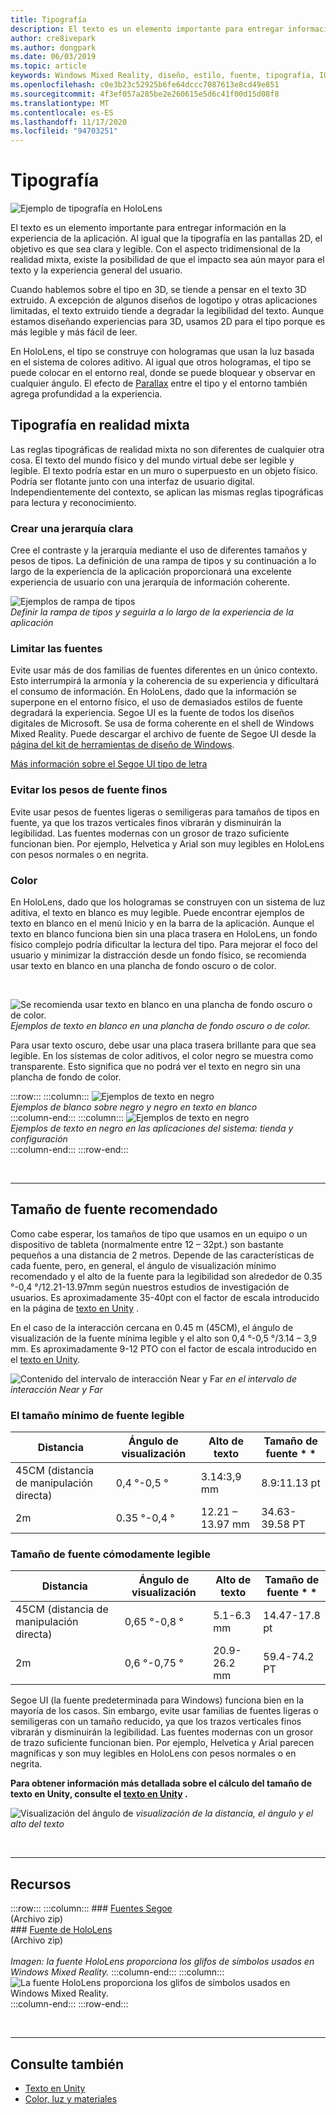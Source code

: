 ```yaml
---
title: Tipografía
description: El texto es un elemento importante para entregar información en la experiencia de la aplicación.
author: cre8ivepark
ms.author: dongpark
ms.date: 06/03/2019
ms.topic: article
keywords: Windows Mixed Reality, diseño, estilo, fuente, tipografía, IU, experiencia de usuario, auriculares de realidad mixta, auriculares de realidad mixta de Windows, auriculares de realidad virtual, HoloLens
ms.openlocfilehash: c0e3b23c52925b6fe64dccc7087613e8cd49e851
ms.sourcegitcommit: 4f3ef057a285be2e260615e5d6c41f00d15d08f8
ms.translationtype: MT
ms.contentlocale: es-ES
ms.lasthandoff: 11/17/2020
ms.locfileid: "94703251"
---
```

# <a name="typography"></a>Tipografía

![Ejemplo de tipografía en HoloLens](images/typography-cover.png)<br>


El texto es un elemento importante para entregar información en la experiencia de la aplicación. Al igual que la tipografía en las pantallas 2D, el objetivo es que sea clara y legible. Con el aspecto tridimensional de la realidad mixta, existe la posibilidad de que el impacto sea aún mayor para el texto y la experiencia general del usuario.

Cuando hablemos sobre el tipo en 3D, se tiende a pensar en el texto 3D extruido. A excepción de algunos diseños de logotipo y otras aplicaciones limitadas, el texto extruido tiende a degradar la legibilidad del texto. Aunque estamos diseñando experiencias para 3D, usamos 2D para el tipo porque es más legible y más fácil de leer.

En HoloLens, el tipo se construye con hologramas que usan la luz basada en el sistema de colores aditivo. Al igual que otros hologramas, el tipo se puede colocar en el entorno real, donde se puede bloquear y observar en cualquier ángulo. El efecto de [Parallax](https://en.wikipedia.org/wiki/Parallax) entre el tipo y el entorno también agrega profundidad a la experiencia.

## <a name="typography-in-mixed-reality"></a>Tipografía en realidad mixta

Las reglas tipográficas de realidad mixta no son diferentes de cualquier otra cosa. El texto del mundo físico y del mundo virtual debe ser legible y legible. El texto podría estar en un muro o superpuesto en un objeto físico. Podría ser flotante junto con una interfaz de usuario digital. Independientemente del contexto, se aplican las mismas reglas tipográficas para lectura y reconocimiento.

### <a name="create-clear-hierarchy"></a>Crear una jerarquía clara

Cree el contraste y la jerarquía mediante el uso de diferentes tamaños y pesos de tipos. La definición de una rampa de tipos y su continuación a lo largo de la experiencia de la aplicación proporcionará una excelente experiencia de usuario con una jerarquía de información coherente.

![Ejemplos de rampa de tipos](images/typography-ramp-1000px.jpg)<br>
*Definir la rampa de tipos y seguirla a lo largo de la experiencia de la aplicación*

### <a name="limit-your-fonts"></a>Limitar las fuentes

Evite usar más de dos familias de fuentes diferentes en un único contexto. Esto interrumpirá la armonía y la coherencia de su experiencia y dificultará el consumo de información. En HoloLens, dado que la información se superpone en el entorno físico, el uso de demasiados estilos de fuente degradará la experiencia. Segoe UI es la fuente de todos los diseños digitales de Microsoft. Se usa de forma coherente en el shell de Windows Mixed Reality. Puede descargar el archivo de fuente de Segoe UI desde la [página del kit de herramientas de diseño de Windows](https://docs.microsoft.com/windows/uwp/design-downloads/).

[Más información sobre el Segoe UI tipo de letra](https://docs.microsoft.com/windows/uwp/design/style/typography)

### <a name="avoid-thin-font-weights"></a>Evitar los pesos de fuente finos

Evite usar pesos de fuentes ligeras o semiligeras para tamaños de tipos en fuente, ya que los trazos verticales finos vibrarán y disminuirán la legibilidad. Las fuentes modernas con un grosor de trazo suficiente funcionan bien. Por ejemplo, Helvetica y Arial son muy legibles en HoloLens con pesos normales o en negrita.

### <a name="color"></a>Color

En HoloLens, dado que los hologramas se construyen con un sistema de luz aditiva, el texto en blanco es muy legible. Puede encontrar ejemplos de texto en blanco en el menú Inicio y en la barra de la aplicación. Aunque el texto en blanco funciona bien sin una placa trasera en HoloLens, un fondo físico complejo podría dificultar la lectura del tipo. Para mejorar el foco del usuario y minimizar la distracción desde un fondo físico, se recomienda usar texto en blanco en una plancha de fondo oscuro o de color.

<br>


![Se recomienda usar texto en blanco en una plancha de fondo oscuro o de color. ](images/typography-whiteonblack2-1000px.jpg)
 *Ejemplos de texto en blanco en una plancha de fondo oscuro o de color.*
<br>

Para usar texto oscuro, debe usar una placa trasera brillante para que sea legible. En los sistemas de color aditivos, el color negro se muestra como transparente. Esto significa que no podrá ver el texto en negro sin una plancha de fondo de color.

:::row:::
    :::column:::
        ![Ejemplos de texto en negro](images/typography-whiteonblack.png)<br>
        *Ejemplos de blanco sobre negro y negro en texto en blanco*<br>
    :::column-end:::
    :::column:::
        ![Ejemplos de texto en negro](images/640px-typography-blackonwhite.jpg)<br>
        *Ejemplos de texto en negro en las aplicaciones del sistema: tienda y configuración*<br>
    :::column-end:::
:::row-end:::

<br>

---

## <a name="recommended-font-size"></a>Tamaño de fuente recomendado

Como cabe esperar, los tamaños de tipo que usamos en un equipo o un dispositivo de tableta (normalmente entre 12 – 32pt.) son bastante pequeños a una distancia de 2 metros. Depende de las características de cada fuente, pero, en general, el ángulo de visualización mínimo recomendado y el alto de la fuente para la legibilidad son alrededor de 0.35 °-0,4 °/12.21-13.97mm según nuestros estudios de investigación de usuarios. Es aproximadamente 35-40pt con el factor de escala introducido en la página de [texto en Unity](../develop/unity/text-in-unity.md) . 

En el caso de la interacción cercana en 0.45 m (45CM), el ángulo de visualización de la fuente mínima legible y el alto son 0,4 °-0,5 °/3.14 – 3,9 mm. Es aproximadamente 9-12 PTO con el factor de escala introducido en el [texto en Unity](../develop/unity/text-in-unity.md).

![Contenido del intervalo de interacción Near y Far ](images/typography-distance-1000px.jpg)
 *en el intervalo de interacción Near y Far*

### <a name="the-minimum-legible-font-size"></a>El tamaño mínimo de fuente legible
| Distancia | Ángulo de visualización | Alto de texto | Tamaño de fuente * * |
|---------|---------|---------|---------|
| 45CM (distancia de manipulación directa) | 0,4 °-0,5 ° | 3.14:3,9 mm | 8.9:11.13 pt |
| 2m | 0.35 °-0,4 ° | 12.21 – 13.97 mm | 34.63-39.58 PT |


### <a name="the-comfortably-legible-font-size"></a>Tamaño de fuente cómodamente legible
| Distancia | Ángulo de visualización | Alto de texto | Tamaño de fuente * * |
|---------|---------|---------|---------|
| 45CM (distancia de manipulación directa) | 0,65 °-0,8 ° | 5.1-6.3 mm | 14.47-17.8 pt |
| 2m | 0,6 °-0,75 ° | 20.9-26.2 mm | 59.4-74.2 PT |


Segoe UI (la fuente predeterminada para Windows) funciona bien en la mayoría de los casos. Sin embargo, evite usar familias de fuentes ligeras o semiligeras con un tamaño reducido, ya que los trazos verticales finos vibrarán y disminuirán la legibilidad. Las fuentes modernas con un grosor de trazo suficiente funcionan bien. Por ejemplo, Helvetica y Arial parecen magníficas y son muy legibles en HoloLens con pesos normales o en negrita.

**Para obtener información más detallada sobre el cálculo del tamaño de texto en Unity, consulte el [texto en Unity](../develop/unity/text-in-unity.md) .**

![Visualización del ángulo de ](images/Text_In_Unity_ViewingAngle.jpg)
 *visualización de la distancia, el ángulo y el alto del texto*

<br>

---

## <a name="resources"></a>Recursos

:::row:::
    :::column:::
    ### <a name="segoe-fontsbr"></a>[Fuentes Segoe](https://download.microsoft.com/download/1/B/C/1BCF071A-78EE-4968-ACBE-15461C274B61/Segoe%20fonts%20v1705.zip)<br>
    (Archivo zip)<br>
    ### <a name="hololens-fontbr"></a>[Fuente de HoloLens](https://download.microsoft.com/download/3/8/D/38D659E2-4B9C-413A-B2E7-1956181DC427/Hololens%20font.zip)<br>
    (Archivo zip)<br>
    <br>
    *Imagen: la fuente HoloLens proporciona los glifos de símbolos usados en Windows Mixed Reality.*
    :::column-end:::
        :::column:::
        ![La fuente HoloLens proporciona los glifos de símbolos usados en Windows Mixed Reality.](images/hololensmdl2symbols.jpg)<br>
    :::column-end:::
:::row-end:::


<br>

---


## <a name="see-also"></a>Consulte también
* [Texto en Unity](../develop/unity/text-in-unity.md)
* [Color, luz y materiales](../color,-light-and-materials.md)
